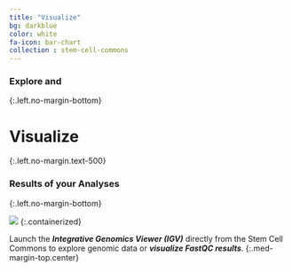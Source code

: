 ```yaml
---
title: "Visualize"
bg: darkblue
color: white
fa-icon: bar-chart
collection : stem-cell-commons
---
```


### Explore and
{:.left.no-margin-bottom}

# Visualize
{:.left.no-margin.text-500}

### Results of your Analyses
{:.left.no-margin-bottom}

<img src="{{ 'img/screen-visualize.png' | relative_url }}" />
{:.containerized}

Launch the **_Integrative Genomics Viewer (IGV)_** directly from the Stem Cell Commons to explore genomic data or **_visualize FastQC results_**.
{:.med-margin-top.center}
